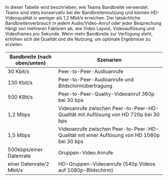 In dieser Tabelle wird beschrieben, wie Teams Bandbreite verwendet. Teams sind stets konservativ bei der Bandbreitennutzung und können HD-Videoqualität in weniger als 1,2 Mbit/s erreichen. Der tatsächliche Bandbreitenverbrauch in jedem Audio/Video-Anruf oder jeder Besprechung hängt von mehreren Faktoren ab, wie Video Layout, Videoauflösung und Videoframes pro Sekunde. Wenn mehr Bandbreite zur Verfügung steht, erhöhen sich die Qualität und die Nutzung, um optimale Ergebnisse zu erzielen.


|Bandbreite (nach oben/unten) |Szenarien |
|---|---|
|30 Kbit/s |Peer-to-Peer-Audioanrufe |
|130 Kbit/s |Peer-to-Peer-Audioanrufe und Bildschirmübertragung |
|500 KBit/s |Peer-to-Peer-Quality-Videoanruf 360p bei 30 bps |
|1,2 Mbps |Videoanrufe zwischen Peer-to-Peer-HD-Qualität mit Auflösung von HD 720p bei 30 bps |
|1,5 Mbps |Videoanrufe zwischen Peer-to-Peer-HD-Qualität mit einer Auflösung von HD 1080p bei 30 bps |
|500kbps/einer Datenrate |Gruppen-Video Anrufe |
|einer Datenrate/2 Mbit/s |HD-Gruppen-Videoanrufe (540p Videos auf 1080p-Bildschirm) |
